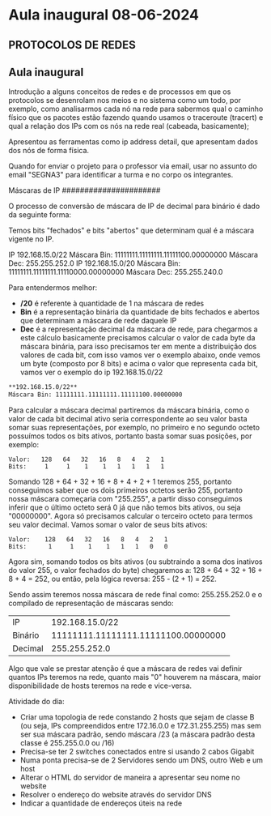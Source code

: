 # Aula inaugural 08-06-2024

## **PROTOCOLOS DE REDES**

## Aula inaugural

Introdução a alguns conceitos de redes e de processos em que os protocolos se desenrolam nos meios e no sistema como um todo, por exemplo, como analisarmos cada nó na rede para sabermos qual o caminho físico que os pacotes estão fazendo quando usamos o traceroute (tracert) e qual a relação dos IPs com os nós na rede real (cabeada, basicamente);

Apresentou as ferramentas como ip address detail, que apresentam dados dos nós de forma física.

Quando for enviar o projeto para o professor via email, usar no assunto do email "SEGNA3" para identificar a turma e no corpo os integrantes.

Máscaras de IP ######################

O processo de conversão de máscara de IP de decimal para binário é dado da seguinte forma:

Temos bits "fechados" e bits "abertos" que determinam qual é a máscara vigente no IP.

IP 192.168.15.0/22 Máscara Bin: 11111111.11111111.11111100.00000000 Máscara Dec: 255.255.252.0 IP 192.168.15.0/20 Máscara Bin: 11111111.11111111.11110000.00000000 Máscara Dec: 255.255.240.0

Para entendermos melhor:

* **/20** é referente à quantidade de 1 na máscara de redes
* **Bin** é a representação binária da quantidade de bits fechados e abertos que determinam a máscara de rede daquele IP
* **Dec** é a representação decimal da máscara de rede, para chegarmos a este cálculo basicamente precisamos calcular o valor de cada byte da máscara binária, para isso precisamos ter em mente a distribuição dos valores de cada bit, com isso vamos ver o exemplo abaixo, onde vemos um byte (composto por 8 bits) e acima o valor que representa cada bit, vamos ver o exemplo do ip 192.168.15.0/22

```bash
**192.168.15.0/22**
Máscara Bin: 11111111.11111111.11111100.00000000
```

Para calcular a máscara decimal partiremos da máscara binária, como o valor de cada bit decimal ativo seria correspondente ao seu valor basta somar suas representações, por exemplo, no primeiro e no segundo octeto possuímos todos os bits ativos, portanto basta somar suas posições, por exemplo:

```
Valor:   128   64   32   16   8   4   2   1
Bits:     1     1    1    1   1   1   1   1
```

Somando 128 + 64 + 32 + 16 + 8 + 4 + 2 + 1 teremos 255, portanto conseguimos saber que os dois primeiros octetos serão 255, portanto nossa máscara começaria com "255.255", a partir disso conseguimos inferir que o último octeto será 0 já que não temos bits ativos, ou seja "00000000". Agora só precisamos calcular o terceiro octeto para termos seu valor decimal. Vamos somar o valor de seus bits ativos:

```
Valor:    128   64   32   16   8   4   2   1
Bits:      1     1    1    1   1   1   0   0
```

Agora sim, somando todos os bits ativos (ou subtraindo a soma dos inativos do valor 255, o valor fechados do byte) chegaremos a: 128 + 64 + 32 + 16 + 8 + 4 = 252, ou então, pela lógica reversa: 255 - (2 + 1) = 252.

Sendo assim teremos nossa máscara de rede final como: 255.255.252.0 e o compilado de representação de máscaras sendo:

|         |                                     |
| ------- | ----------------------------------- |
| IP      | 192.168.15.0/22                     |
| Binário | 11111111.11111111.11111100.00000000 |
| Decimal | 255.255.252.0                       |

Algo que vale se prestar atenção é que a máscara de redes vai definir quantos IPs teremos na rede, quanto mais "0" houverem na máscara, maior disponibilidade de hosts teremos na rede e vice-versa.

Atividade do dia:

* Criar uma topologia de rede constando 2 hosts que sejam de classe B (ou seja, IPs compreendidos entre 172.16.0.0 e 172.31.255.255) mas sem ser sua máscara padrão, sendo máscara /23 (a máscara padrão desta classe é 255.255.0.0 ou /16)
* Precisa-se ter 2 switches conectados entre si usando 2 cabos Gigabit
* Numa ponta precisa-se de 2 Servidores sendo um DNS, outro Web e um host
* Alterar o HTML do servidor de maneira a apresentar seu nome no website
* Resolver o endereço do website através do servidor DNS
* Indicar a quantidade de endereços úteis na rede
